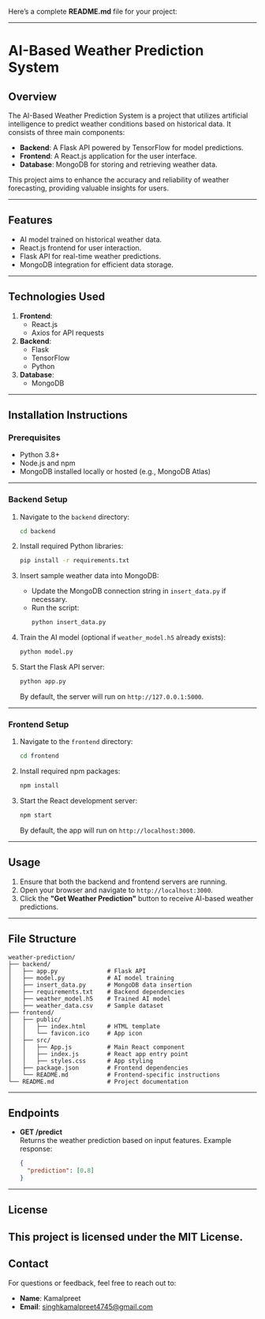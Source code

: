 Here’s a complete **README.md** file for your project:

---

# **AI-Based Weather Prediction System**

## **Overview**
The AI-Based Weather Prediction System is a project that utilizes artificial intelligence to predict weather conditions based on historical data. It consists of three main components:
- **Backend**: A Flask API powered by TensorFlow for model predictions.
- **Frontend**: A React.js application for the user interface.
- **Database**: MongoDB for storing and retrieving weather data.

This project aims to enhance the accuracy and reliability of weather forecasting, providing valuable insights for users.

---

## **Features**
- AI model trained on historical weather data.
- React.js frontend for user interaction.
- Flask API for real-time weather predictions.
- MongoDB integration for efficient data storage.

---

## **Technologies Used**
1. **Frontend**:
   - React.js
   - Axios for API requests
2. **Backend**:
   - Flask
   - TensorFlow
   - Python
3. **Database**:
   - MongoDB

---

## **Installation Instructions**

### **Prerequisites**
- Python 3.8+
- Node.js and npm
- MongoDB installed locally or hosted (e.g., MongoDB Atlas)

---

### **Backend Setup**

1. Navigate to the `backend` directory:
   ```bash
   cd backend
   ```

2. Install required Python libraries:
   ```bash
   pip install -r requirements.txt
   ```

3. Insert sample weather data into MongoDB:
   - Update the MongoDB connection string in `insert_data.py` if necessary.
   - Run the script:
     ```bash
     python insert_data.py
     ```

4. Train the AI model (optional if `weather_model.h5` already exists):
   ```bash
   python model.py
   ```

5. Start the Flask API server:
   ```bash
   python app.py
   ```

   By default, the server will run on `http://127.0.0.1:5000`.

---

### **Frontend Setup**

1. Navigate to the `frontend` directory:
   ```bash
   cd frontend
   ```

2. Install required npm packages:
   ```bash
   npm install
   ```

3. Start the React development server:
   ```bash
   npm start
   ```

   By default, the app will run on `http://localhost:3000`.

---

## **Usage**

1. Ensure that both the backend and frontend servers are running.
2. Open your browser and navigate to `http://localhost:3000`.
3. Click the **"Get Weather Prediction"** button to receive AI-based weather predictions.

---

## **File Structure**

```plaintext
weather-prediction/
├── backend/
│   ├── app.py              # Flask API
│   ├── model.py            # AI model training
│   ├── insert_data.py      # MongoDB data insertion
│   ├── requirements.txt    # Backend dependencies
│   ├── weather_model.h5    # Trained AI model
│   ├── weather_data.csv    # Sample dataset
├── frontend/
│   ├── public/
│   │   ├── index.html      # HTML template
│   │   └── favicon.ico     # App icon
│   ├── src/
│   │   ├── App.js          # Main React component
│   │   ├── index.js        # React app entry point
│   │   ├── styles.css      # App styling
│   ├── package.json        # Frontend dependencies
│   └── README.md           # Frontend-specific instructions
└── README.md               # Project documentation
```

---

## **Endpoints**

- **GET /predict**  
  Returns the weather prediction based on input features. Example response:
  ```json
  {
    "prediction": [0.8]
  }
  ```
  
---

## **License**
This project is licensed under the MIT License. 
---

## **Contact**
For questions or feedback, feel free to reach out to:
- **Name**: Kamalpreet
- **Email**: singhkamalpreet4745@gmail.com

